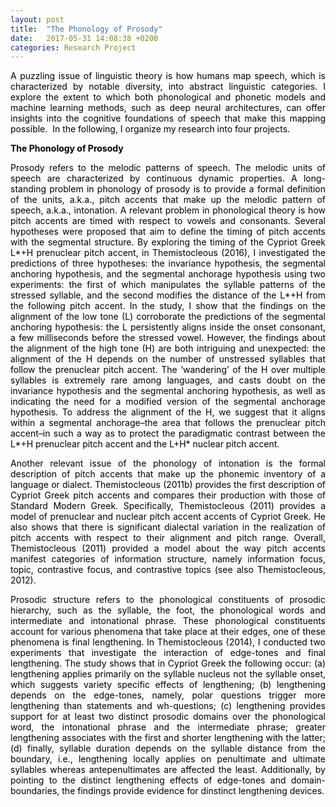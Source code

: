 ```yaml
---
layout: post
title:  "The Phonology of Prosody"
date:   2017-05-31 14:08:38 +0200
categories: Research Project
---
```

<p style="text-align:justify;"><span style="color:#000000;">A puzzling issue of linguistic theory is how humans map speech, which is characterized by notable diversity, into abstract linguistic categories. I explore the extent to which both phonological and phonetic models and machine learning methods, such as deep neural architectures, can offer insights into the cognitive foundations of speech that make this mapping possible.  In the following, I organize my research into four projects.</span></p>
<p style="text-align:justify;"><span style="color:#000000;"><strong>The Phonology of Prosody</strong></span></p>
<p style="text-align:justify;"><span style="color:#000000;">Prosody refers to the melodic patterns of speech. The melodic units of speech are characterized by continuous dynamic properties. A long-standing problem in phonology of prosody is to provide a formal definition of the units, a.k.a., pitch accents that make up the melodic pattern of speech, a.k.a., intonation. A relevant problem in phonological theory is how pitch accents are timed with respect to vowels and consonants. Several hypotheses were proposed that aim to define the timing of pitch accents with the segmental structure. By exploring the timing of the Cypriot Greek L*+H prenuclear pitch accent, in Themistocleous (2016), I investigated the predictions of three hypotheses: the invariance hypothesis, the segmental anchoring hypothesis, and the segmental anchorage hypothesis using two experiments: the first of which manipulates the syllable patterns of the stressed syllable, and the second modifies the distance of the L*+H from the following pitch accent. In the study, I show that the findings on the alignment of the low tone (L) corroborate the predictions of the segmental anchoring hypothesis: the L persistently aligns inside the onset consonant, a few milliseconds before the stressed vowel. However, the findings about the alignment of the high tone (H) are both intriguing and unexpected: the alignment of the H depends on the number of unstressed syllables that follow the prenuclear pitch accent. The ‘wandering’ of the H over multiple syllables is extremely rare among languages, and casts doubt on the invariance hypothesis and the segmental anchoring hypothesis, as well as indicating the need for a modified version of the segmental anchorage hypothesis. To address the alignment of the H, we suggest that it aligns within a segmental anchorage–the area that follows the prenuclear pitch accent–in such a way as to protect the paradigmatic contrast between the L*+H prenuclear pitch accent and the L+H* nuclear pitch accent.</span></p>
<p style="text-align:justify;"><span style="color:#000000;">Another relevant issue of the phonology of intonation is the formal description of pitch accents that make up the phonemic inventory of a language or dialect. Themistocleous (2011b) provides the first description of Cypriot Greek pitch accents and compares their production with those of Standard Modern Greek. Specifically, Themistocleous (2011) provides a model of prenuclear and nuclear pitch accent accents of Cypriot Greek. He also shows that there is significant dialectal variation in the realization of pitch accents with respect to their alignment and pitch range. Overall, Themistocleous (2011) provided a model about the way pitch accents manifest categories of information structure, namely information focus, topic, contrastive focus, and contrastive topics (see also Themistocleous, 2012).</span></p>
<p style="text-align:justify;"><span style="color:#000000;">Prosodic structure refers to the phonological constituents of prosodic hierarchy, such as the syllable, the foot, the phonological words and intermediate and intonational phrase. These phonological constituents account for various phenomena that take place at their edges, one of these phenomena is final lengthening. In Themistocleous (2014), I conducted two experiments that investigate the interaction of edge-tones and final lengthening. The study shows that in Cypriot Greek the following occur: (a) lengthening applies primarily on the syllable nucleus not the syllable onset, which suggests variety specific effects of lengthening; (b) lengthening depends on the edge-tones, namely, polar questions trigger more lengthening than statements and wh-questions; (c) lengthening provides support for at least two distinct prosodic domains over the phonological word, the intonational phrase and the intermediate phrase; greater lengthening associates with the first and shorter lengthening with the latter; (d) finally, syllable duration depends on the syllable distance from the boundary, i.e., lengthening locally applies on penultimate and ultimate syllables whereas antepenultimates are affected the least. Additionally, by pointing to the distinct lengthening effects of edge-tones and domain-boundaries, the findings provide evidence for dinstinct lengthening devices.</span></p>
